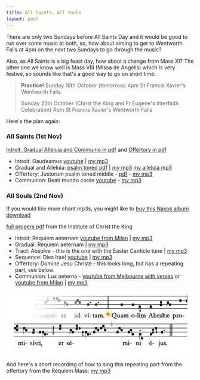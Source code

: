 ```yaml
---
title: All Saints, All Souls
layout: post
---
```


There are only two Sundays before All Saints Day and it would be good to run over some music at both, so, how about aiming to get to Wentworth Falls at 4pm on the next two Sundays to go through the music?

Also, as All Saints is a big feast day, how about a change from Mass XI?  The other one we know well is Mass VIII (Missa de Angelis) which is very festive, so sounds like that's a good way to go on short time.

> **Practice!**
> Sunday 18th October (tomorrow) 
> 4pm St Francis Xavier's Wentworth Falls
> 
> Sunday 25th October (Christ the King and Fr Eugene's Interfaith Celebration)
> 4pm St Francis Xavier's Wentworth Falls

Here's the plan again:

### All Saints (1st Nov)

[Introit, Gradual Alleluia and Communio in pdf](/pdf/allsaints/intgradallecomm.pdf) and [Offertory in pdf](/pdf/allsaints/propers.pdf) 

 * Introit: Gaudeamus [youtube](https://www.youtube.com/watch?v=Wf1td_BJLDQ)  &#124; [my mp3](/audio/allsaints/intgaudeamus.mp3)
 * Gradual and Alleluia: [psalm toned pdf](/pdf/allsaints/psgradalle.pdf)  &#124; [my mp3](/audio/gradual.mp3) [my alleluia mp3](/audio/allevenite.mp3)
 * Offertory: Justorum psalm toned middle - [pdf](/pdf/allsaints/propers.pdf) - [my mp3](/audio/allsaints/offertory.mp3)
 * Communion: Beati mundo corde [youtube](https://www.youtube.com/watch?v=ReMd62fdgls) - [my mp3](/audio/allsaints/commbeati.mp3)

### All Souls (2nd Nov)

If you would like more chant mp3s, you might like to [buy this Naxos album download](http://www.prestoclassical.co.uk/r/Naxos/8553192#)

[full propers pdf](http://www.institute-christ-king.org/uploads/music/MassDefunctis_ASD_lg.pdf) from the Institute of Christ the King

 * Introit: Requiem aeternam [youtube from Milan](https://www.youtube.com/watch?v=uNURAQnar6Y) &#124; [my mp3](/audio/requiem/introit.mp3)
 * Gradual: Requiem aeternam &#124; [my mp3](/audio/requiem/gradual.mp3)
 * Tract: Absolve - this is the one with the Easter Canticle tune &#124; [my mp3](/audio/requiem/tract.mp3)
 * Sequence: Dies Irae! [youtube](https://www.youtube.com/watch?v=-fMHms5Cvsw)  &#124; [my mp3](/audio/requiem/diesiraechipping.mp3)
 * Offertory: Domine Jesu Christe - this looks long, but has a repeating part, see below.
 * Communion: Lux aeterna - [youtube from Melbourne with verses](https://www.youtube.com/watch?v=5VOD2RQA4K0) or [youtube from Milan](https://www.youtube.com/watch?v=vm0x3EtFcf8) &#124; [my mp3](/audio/requiem/luxaeterna.mp3)

![Quam olim - the refrain from the offertory](/pdf/allsaints/quamolim.png)

And here's a short recording of how to sing this repeating part from the offertory from the Requiem Mass: [my mp3](/audio/requiem/quamolim.mp3)


